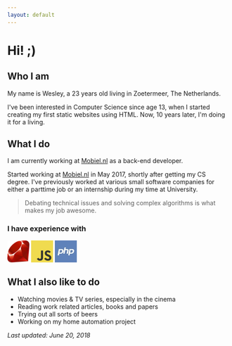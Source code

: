 ```yaml
---
layout: default
---
```


>

# Hi! ;)

## Who I am
My name is Wesley, a 23 years old living in Zoetermeer, The Netherlands.

I've been interested in Computer Science since age 13, when I started creating my first static websites using HTML. Now, 10 years later, I'm doing it for a living.

## What I do

I am currently working at [Mobiel.nl](http://www.mobiel.nl) as a back-end developer.

Started working at [Mobiel.nl](http://www.mobiel.nl) in May 2017, shortly after getting my CS degree. I've previously worked at various small software companies for either a parttime job or an internship during my time at University.

> Debating technical issues and solving complex algorithms is what makes my job awesome.

### I have experience with

![Ruby](assets/ruby.png)
![JS](assets/js.png)
![php](assets/php.jpg)


## What I also like to do
- Watching movies & TV series, especially in the cinema
- Reading work related articles, books and papers
- Trying out all sorts of beers
- Working on my home automation project

_Last updated: June 20, 2018_